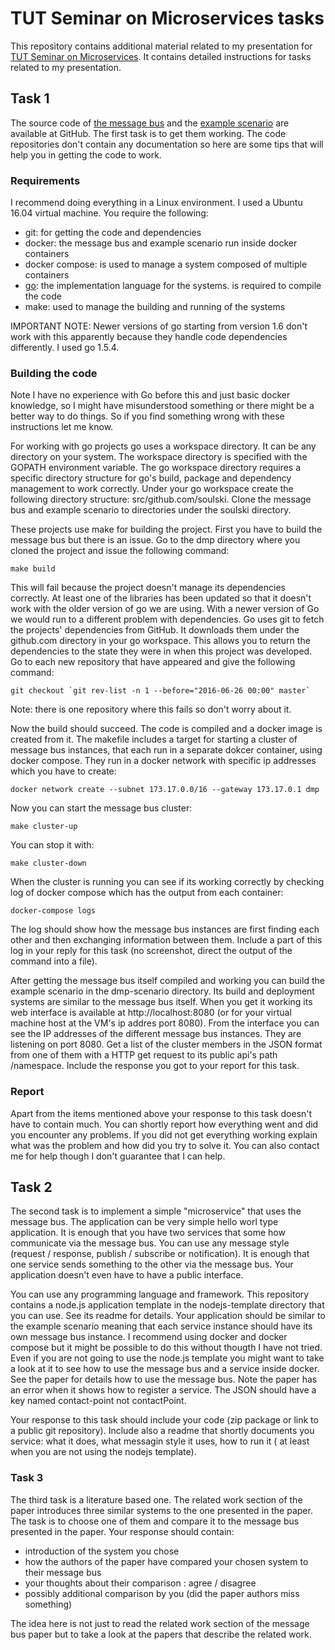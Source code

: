 ﻿# TUT Seminar on Microservices tasks

This repository contains additional material related to my presentation for 
[TUT Seminar on Microservices](https://sites.google.com/view/microservices/). It contains detailed instructions for tasks related to my presentation.

## Task 1

The source code of [the message bus](https://github.com/soulski/dmp)
and the [example scenario](https://github.com/soulski/dmp-scenario)
 are available at GitHub. The first task is to get them working. The code repositories don't contain any documentation so here are some tips that will help you in getting the code to work. 

### Requirements

I recommend doing everything in a Linux environment. I used a Ubuntu 16.04 virtual machine. You require the following:

- git: for getting the code and dependencies
- docker: the message bus and example scenario run inside docker containers
- docker compose: is used to manage a system composed of multiple containers
- [go](https://golang.org/doc/install): the implementation language for the systems. is required to compile the code
- make: used to manage the building and running of the systems

IMPORTANT NOTE: Newer versions of go starting from version 1.6 don't work with this apparently because they handle code dependencies differently.  I used go 1.5.4.

### Building the code

Note I have no experience with Go before this and just basic docker knowledge, so I might have misunderstood something or there might be a better way to do things. So if you find something wrong with these instructions let me know. 

For working with go projects go uses a workspace directory. It can be any directory on your system. The workspace directory is specified with the GOPATH environment variable.  The go workspace directory  requires a specific directory structure for go's build, package and dependency management to work correctly. Under your go workspace create the following directory structure: src/github.com/soulski. Clone the message bus and example scenario to directories under the soulski directory.

These projects use make for building the project. First you have to build the message bus but there is an issue. Go to the dmp directory where you cloned the project and issue the following command:

```
make build
```

This will fail because the project doesn't manage its dependencies correctly. At least one of the libraries has been updated so that it doesn't work with the older version of go we are using. With a newer version of Go we would run to a different problem with dependencies. Go uses git to fetch the projects' dependencies from GitHub. It downloads them under the github.com directory in your go workspace. This allows you to return the dependencies to the state they were in when this project was developed. Go to each new repository that have appeared and give the following command:

```
git checkout `git rev-list -n 1 --before="2016-06-26 00:00" master`
```

Note: there is one repository where this fails so don't worry about it.

Now the build should succeed. The code is compiled and a docker image is created from it. The makefile includes a target for starting a cluster of message bus instances, that each run in a separate dokcer container,  using docker compose. They run in a docker network with specific ip addresses which you have to create:

```
docker network create --subnet 173.17.0.0/16 --gateway 173.17.0.1 dmp
```

Now you can start the message bus cluster:

```
make cluster-up
```

You can stop it with:

```
make cluster-down
```

When the cluster is running you can see if its working correctly by checking log of docker compose which has the output from each container:

```
docker-compose logs
```

The log should show how the message bus instances are first finding each other and then exchanging information between them. Include a part of this log in your reply for this task (no screenshot, direct the output of the command into a file).

After getting the message bus itself compiled and working you can build the example scenario in the dmp-scenario directory. Its build and deployment systems are similar to the message bus itself. When you get it working its web interface is available at http://localhost:8080 (or for your virtual machine host at the VM's ip addres port 8080). From the interface you can see the IP addresses of the different message bus instances. They are listening on port 8080. Get a list of the cluster members in the JSON format from one of them with a HTTP get request to its public api's path /namespace. Include the response you got to your report for this task.

### Report

Apart from the items mentioned above your response to this task doesn't have to contain much. You can shortly report how everything went and did you encounter any problems. If you did not get everything working explain what was the problem and how did you try to solve it. You can also contact me for help though I don't guarantee that I  can help.

## Task 2

The second task is to implement a simple "microservice" that uses the message bus. The application can be very simple hello worl type application. It is enough that you have two services that some how communicate via the message bus. You can use any message style (request / response, publish / subscribe or notification). It is enough that one service sends something to the other via the message bus. Your application doesn't even have to have a public interface.

You can use any programming language and framework. This repository contains a node.js application template in the nodejs-template directory that you can use. See its readme for details. Your application should be similar to the example scenario meaning that each service instance should have its own message bus instance. I recommend using docker and docker compose but it might be possible to do this without thougth I have not tried. Even if you are not going to use the node.js template you might want to take a look at it to see how to use the message bus and a service inside docker.
See the paper for details how to use the message bus. Note the paper has an error when it shows how to register a service. The JSON should have a key named contact-point not contactPoint.

Your response to this task should include your code (zip package or link to a public git repository). Include also a readme that shortly documents you service: what it does, what messagin style it uses, how to run it ( at least when you are not using the nodejs template).

### Task 3

The third task is a literature based one. The related work section of the paper introduces three similar systems to the one presented in the paper. The task is to choose one of them and compare it to the message bus presented in the paper. Your response should contain:

- introduction of the system you chose
- how the authors of the paper have compared your chosen system to their message bus
- your thoughts about their comparison : agree / disagree
- possibly additional comparison by you (did the paper authors miss something)

The idea here is not just to read the related work section of the message bus paper but to take a look at the papers that describe the related work.